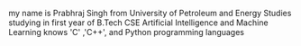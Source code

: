my name is Prabhraj Singh from University of Petroleum and Energy Studies studying in first year of B.Tech CSE Artificial Intelligence 
and Machine Learning knows 'C' ,'C++', and Python programming languages
